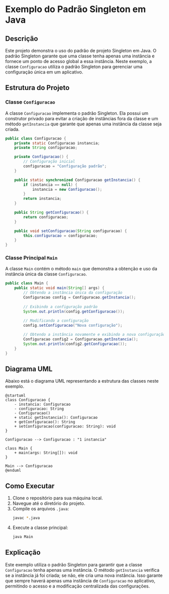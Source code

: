 # Exemplo do Padrão Singleton em Java

## Descrição

Este projeto demonstra o uso do padrão de projeto Singleton em Java. O padrão Singleton garante que uma classe tenha apenas uma instância e fornece um ponto de acesso global a essa instância. Neste exemplo, a classe `Configuracao` utiliza o padrão Singleton para gerenciar uma configuração única em um aplicativo.

## Estrutura do Projeto

### Classe `Configuracao`

A classe `Configuracao` implementa o padrão Singleton. Ela possui um construtor privado para evitar a criação de instâncias fora da classe e um método `getInstancia` que garante que apenas uma instância da classe seja criada.

```java
public class Configuracao {
    private static Configuracao instancia;
    private String configuracao;

    private Configuracao() {
        // Configuração inicial
        configuracao = "Configuração padrão";
    }

    public static synchronized Configuracao getInstancia() {
        if (instancia == null) {
            instancia = new Configuracao();
        }
        return instancia;
    }

    public String getConfiguracao() {
        return configuracao;
    }

    public void setConfiguracao(String configuracao) {
        this.configuracao = configuracao;
    }
}
```

### Classe Principal `Main`

A classe `Main` contém o método `main` que demonstra a obtenção e uso da instância única da classe `Configuracao`.

```java
public class Main {
    public static void main(String[] args) {
        // Obtendo a instância única da configuração
        Configuracao config = Configuracao.getInstancia();
        
        // Exibindo a configuração padrão
        System.out.println(config.getConfiguracao());
        
        // Modificando a configuração
        config.setConfiguracao("Nova configuração");

        // Obtendo a instância novamente e exibindo a nova configuração
        Configuracao config2 = Configuracao.getInstancia();
        System.out.println(config2.getConfiguracao());
    }
}
```

## Diagrama UML

Abaixo está o diagrama UML representando a estrutura das classes neste exemplo.

```plaintext
@startuml
class Configuracao {
    - instancia: Configuracao
    - configuracao: String
    - Configuracao()
    + static getInstancia(): Configuracao
    + getConfiguracao(): String
    + setConfiguracao(configuracao: String): void
}

Configuracao --> Configuracao : "1 instancia"

class Main {
    + main(args: String[]): void
}

Main --> Configuracao
@enduml
```

## Como Executar

1. Clone o repositório para sua máquina local.
2. Navegue até o diretório do projeto.
3. Compile os arquivos `.java`:
   ```sh
   javac *.java
   ```
4. Execute a classe principal:
   ```sh
   java Main
   ```

## Explicação

Este exemplo utiliza o padrão Singleton para garantir que a classe `Configuracao` tenha apenas uma instância. O método `getInstancia` verifica se a instância já foi criada; se não, ele cria uma nova instância. Isso garante que sempre haverá apenas uma instância de `Configuracao` no aplicativo, permitindo o acesso e a modificação centralizada das configurações.